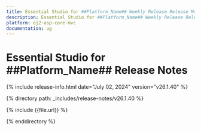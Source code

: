 ```yaml
---
title: Essential Studio for ##Platform_Name## Weekly Release Release Notes  
description: Essential Studio for ##Platform_Name## Weekly Release Release Notes  
platform: ej2-asp-core-mvc
documentation: ug
---
```


# Essential Studio for ##Platform_Name##  Release Notes  

{% include release-info.html date="July 02, 2024"  version="v26.1.40" %}

{% directory path: _includes/release-notes/v26.1.40 %}

{% include {{file.url}} %}

{% enddirectory %}